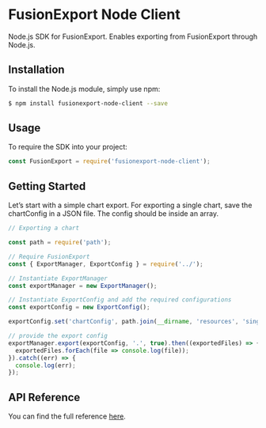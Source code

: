 # FusionExport Node Client

Node.js SDK for FusionExport. Enables exporting from FusionExport through Node.js.

## Installation
To install the Node.js module, simply use npm:

```bash
$ npm install fusionexport-node-client --save
```

## Usage

To require the SDK into your project:

```js
const FusionExport = require('fusionexport-node-client');
```

## Getting Started

Let’s start with a simple chart export. For exporting a single chart, save the chartConfig in a JSON file. The config should be inside an array.

```js
// Exporting a chart

const path = require('path');

// Require FusionExport
const { ExportManager, ExportConfig } = require('../');

// Instantiate ExportManager
const exportManager = new ExportManager();

// Instantiate ExportConfig and add the required configurations
const exportConfig = new ExportConfig();

exportConfig.set('chartConfig', path.join(__dirname, 'resources', 'single.json'));

// provide the export config
exportManager.export(exportConfig, '.', true).then((exportedFiles) => {
  exportedFiles.forEach(file => console.log(file));
}).catch((err) => {
  console.log(err);
});
```

## API Reference

You can find the full reference [here](https://www.fusioncharts.com/dev/exporting-charts/using-fusionexport/sdk-api-reference/nodejs.html).